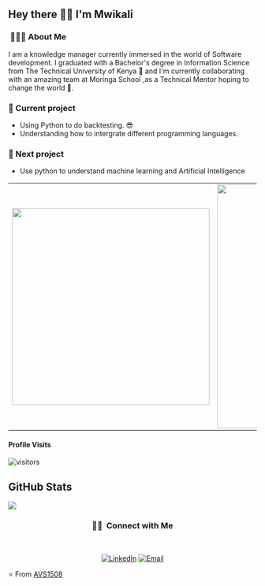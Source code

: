 <h2> Hey there 👋🏾 I'm Mwikali </h2>

<h3> &nbsp;👩🏾‍💻 About Me </h3>

I am a knowledge manager currently immersed in the world of Software development. I graduated with a Bachelor's degree in Information Science from The Technical University of Kenya  💃 and I'm currently collaborating with an amazing team at Moringa School ,as a Technical Mentor hoping to change the world 🦸‍.

<h3> 🌱 Current project </h3>

- Using Python to do backtesting. 😎
- Understanding how to intergrate different programming languages. 

<h3> 🔮 Next project </h3>

- Use python to understand machine learning and Artificial Intelligence<br>


<center>
<table>
  <tr>
      <td><img width="400px" align="center" src="https://github-readme-stats.vercel.app/api/top-langs/?username=mwiks-dev&hide=html&layout=compact&show_icons=true&theme=tokyonight" /></td>
      <td><img width="495px" align="center" src="https://github-readme-stats.vercel.app/api?username=mwiks-dev&hide=stars,contribs&count_private=true&show_icons=true&theme=tokyonight&hide_border=ture&hide_title=true" /></td>
</table>
</center>

#### Profile Visits 

![visitors](https://visitor-badge.glitch.me/badge?page_id=Mwiks-dev.)

<h2>GitHub Stats</h2>
<a align="center"href="https://readme-stats-cfgj2cxdy.vercel.app/api?username=mwiks-dev&count_private=true&show_icons=true&theme=cobalt">
  <img align="center" src = "https://github-readme-streak-stats.herokuapp.com/?user=mwiks-dev&">
</a><br>

<h3 align="center"> 🤝🏻 &nbsp;Connect with Me </h3><br>

<p align="center">
<a href="https://www.linkedin.com/in/maryann-mwikali-288635225/"><img alt="LinkedIn" src="https://img.shields.io/badge/LinkedIn-Maryann%20Mwikali-blue?style=flat-square&logo=linkedin"></a>
<a href="mailto:mwikali119@gmail.com"><img alt="Email" src="https://img.shields.io/badge/Email-mwikali%40gmail.com-blue?style=flat-square&logo=gmail"></a>
 
</p>

⭐️ From [AVS1508](https://github.com/AVS1508)

<!---
mwiks-dev/mwiks-dev is a ✨ special ✨ repository because its `README.md` (this file) appears on your GitHub profile.
You can click the Preview link to take a look at your changes.
--->

